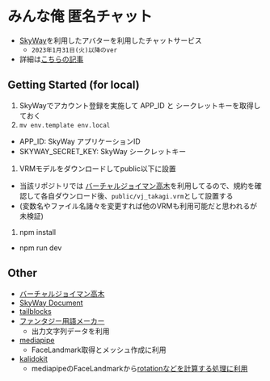 # みんな俺 匿名チャット

- [SkyWay](https://skyway.ntt.com/ja/)を利用したアバターを利用したチャットサービス
  - `2023年1月31日(火)以降のver`
- 詳細は[こちらの記事](https://)

## Getting Started (for local)

1. SkyWayでアカウント登録を実施して APP_ID と シークレットキーを取得しておく
1. `mv env.template env.local`
  - APP_ID: SkyWay アプリケーションID
  - SKYWAY_SECRET_KEY: SkyWay シークレットキー
1. VRMモデルをダウンロードしてpublic以下に設置
  - 当該リポジトリでは [バーチャルジョイマン高木](https://campaign.showroom-live.com/takagi/#:~:text=%E7%94%BB%E5%83%8F%E3%82%92%E3%83%97%E3%83%AC%E3%82%BC%E3%83%B3%E3%83%88%20%E2%99%AA-,%E3%83%90%E3%83%BC%E3%83%81%E3%83%A3%E3%83%AB%E3%82%B8%E3%83%A7%E3%82%A4%E3%83%9E%E3%83%B3%E9%AB%98%E6%9C%A8%20%E3%82%A2%E3%83%90%E3%82%BF%E3%83%BC%E5%88%A9%E7%94%A8%E8%A6%8F%E7%B4%84,-VJ%2DTAKAGI%20%E3%82%A2%E3%83%90%E3%82%BF%E3%83%BC)を利用してるので、規約を確認して各自ダウンロード後、`public/vj_takagi.vrm`として設置する
  - (変数名やファイル名諸々を変更すれば他のVRMも利用可能だと思われるが未検証)
1. npm install
  - npm run dev

## Other

- [バーチャルジョイマン高木](https://campaign.showroom-live.com/takagi/)
- [SkyWay Document](https://skyway.ntt.com/ja/docs/)
- [tailblocks](https://tailblocks.cc/)
- [ファンタジー用語メーカー](https://namaemaker.net/archives/fantasy-term.html)
  - 出力文字列データを利用
- [mediapipe](https://developers.google.com/mediapipe)
  - FaceLandmark取得とメッシュ作成に利用
- [kalidokit](https://github.com/yeemachine/kalidokit)
  - mediapipeのFaceLandmarkから[rotationなどを計算する処理に利用](https://github.com/yeemachine/kalidokit/blob/main/src/FaceSolver/calcHead.ts)
